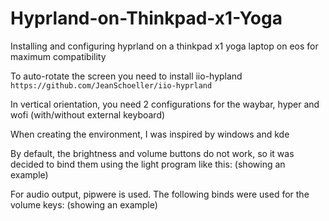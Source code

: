# Hyprland-on-Thinkpad-x1-Yoga
Installing and configuring hyprland on a thinkpad x1 yoga laptop on eos for maximum compatibility

To auto-rotate the screen you need to install iio-hypland `https://github.com/JeanSchoeller/iio-hyprland`

In vertical orientation, you need 2 configurations for the waybar, hyper and wofi (with/without external keyboard)

When creating the environment, I was inspired by windows and kde




By default, the brightness and volume buttons do not work, so it was decided to bind them using the light program like this: 
(showing an example)

For audio output, pipwere is used. The following binds were used for the volume keys: 
(showing an example)
